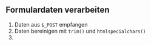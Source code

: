 ## Formulardaten verarbeiten

1. Daten aus `$_POST` empfangen
2. Daten bereinigen mit `trim()` und `htmlspecialchars()`
3. 
<!--stackedit_data:
eyJoaXN0b3J5IjpbLTE1OTM1MTk4NDJdfQ==
-->